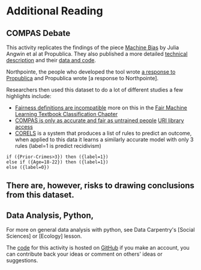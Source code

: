 # Additional Reading

## COMPAS Debate

This activity replicates the findings of the piece [Machine Bias](https://www.propublica.org/article/machine-bias-risk-assessments-in-criminal-sentencing) by Julia Angwin et al at Propublica.
They also published a more detailed [technical description]() and their [data and code](https://github.com/propublica/compas-analysis).

Northpointe, the people who developed the tool wrote [a response to Propublica]() and Propublica wrote [a response to Northpointe].

Researchers then used this dataset to do a lot of different studies a few highlights include:

- [Fairness definitions are incompatible](https://www.propublica.org/article/bias-in-criminal-risk-scores-is-mathematically-inevitable-researchers-say) more on this in the [Fair Machine Learning Textbook Classification Chapter](https://fairmlbook.org/classification.html)
- [COMPAS is only as accurate and fair as untrained people](https://advances.sciencemag.org/content/4/1/eaao5580) [URI library access](https://advances-sciencemag-org.uri.idm.oclc.org/content/4/1/eaao5580)
- [CORELS](https://corels.eecs.harvard.edu/index.html) is a system that produces a list of rules to predict an outcome, when applied to this data it learns a similarly accurate model with only 3 rules (label=1 is predict recidivism)
```
if ({Prior-Crimes>3}) then ({label=1})
else if ({Age=18-22}) then ({label=1})
else ({label=0})
```

There are, however, risks to drawing conclusions from this dataset.
- 


## Data Analysis, Python,

For more on general data analysis with python, see Data Carpentry's [Social Sciences] or [Ecology] lesson.

The [code]() for this activity is hosted on [GitHub]() if you make an account, you can contribute back your ideas or comment on others' ideas or suggestions.
